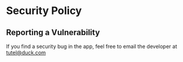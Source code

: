 # Security Policy

## Reporting a Vulnerability

If you find a security bug in the app, feel free to email the developer at [tutel@duck.com](mailto:tutel@duck.com)
